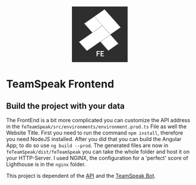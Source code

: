 <p align="center">
  <img src="https://raw.githubusercontent.com/BenediktBertsch/Micro_TeamSpeak_FrontEnd/master/logo.png" width="150">
</p>

# TeamSpeak Frontend

## Build the project with your data

The FrontEnd is a bit more complicated you can customize the API address in the `feTeamSpeak/src/environments/environment.prod.ts` File as well the Website Title.
First you need to run the command `npm install`, therefore you need NodeJS installed.
After you did that you can build the Angular App; to do so use `ng build --prod`.
The generated files are now in `feTeamSpeak/dist/feTeamSpeak` you can take the whole folder and host it on your HTTP-Server.
I used NGINX, the configuration for a 'perfect' score of Lighthouse is in the `nginx` folder.

This project is dependent of the [API](https://github.com/BenediktBertsch/Micro_TeamSpeak_API) and the [TeamSpeak Bot](https://github.com/BenediktBertsch/Micro_TeamSpeak_Bot).
